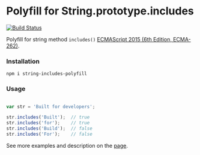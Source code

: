 # Polyfill for String.prototype.includes

[![Build Status](https://travis-ci.org/alfaslash/string-includes-polyfill.svg?branch=master)](https://travis-ci.org/alfaslash/string-includes-polyfill)

Polyfill for string method `includes()` [ECMAScript 2015 (6th Edition, ECMA-262)](https://www.ecma-international.org/ecma-262/6.0/#sec-string.prototype.includes).

### Installation

`npm i string-includes-polyfill`

### Usage

```javascript

var str = 'Built for developers';

str.includes('Built');  // true
str.includes('for');    // true
str.includes('Build');  // false
str.includes('For');    // false

```

See more examples and description on the [page](https://developer.mozilla.org/ru/docs/Web/JavaScript/Reference/Global_Objects/String/includes).
